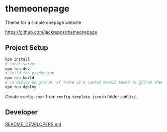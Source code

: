 # themeonepage

Theme for a simple onepage website

<https://github.com/jackrepos/themeonepage>

## Project Setup

```sh
npm install
# Local server
npm run dev
# Build for production
npm run build
# To deploy on github. If there is a custom domain added to github then you need to download the CNAME file that github automatically create and push in the branch into /dist
npm run deploy
```

Create `config.json` from `config.template.json` in folder `public/`.

## Developer

[README_DEVELOPERS.md](README_DEVELOPERS.md)

